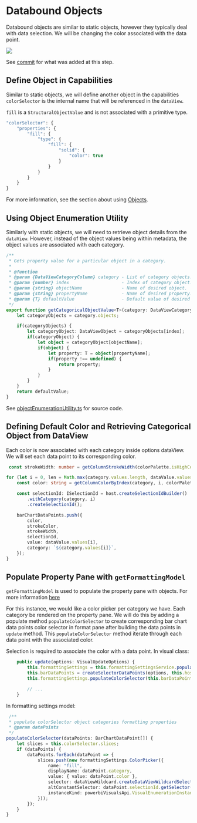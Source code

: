 # Databound Objects
Databound objects are similar to static objects, however they typically deal with data selection.
We will be changing the color associated with the data point.

![](images/ObjectDataBoundProperty.png)

See [commit](https://github.com/Microsoft/PowerBI-visuals-sampleBarChart/commit/3018a4ef020ee5de8a87be5f29f008bd5cf8fe63) for what was added at this step.

## Define Object in Capabilities
Similar to static objects, we will define another object in the capabilities
`colorSelector` is the internal name that will be referenced in the `dataView`.

`fill` is a `StructuralObjectValue` and is not associated with a primitive type.

```typescript
"colorSelector": {
    "properties": {
        "fill": {
            "type": {
                "fill": {
                    "solid": {
                        "color": true
                    }
                }
            }
        }
    }
}
```

For more information, see the section about using [Objects](../Capabilities/Objects.md).

## Using Object Enumeration Utility
Similarly with static objects, we will need to retrieve object details from the `dataView`. However, instead of the object values being within metadata, the object values are associated with each category.

```typescript
/**
 * Gets property value for a particular object in a category.
 *
 * @function
 * @param {DataViewCategoryColumn} category - List of category objects.
 * @param {number} index                    - Index of category object.
 * @param {string} objectName               - Name of desired object.
 * @param {string} propertyName             - Name of desired property.
 * @param {T} defaultValue                  - Default value of desired property.
 */
export function getCategoricalObjectValue<T>(category: DataViewCategoryColumn, index: number, objectName: string, propertyName: string, defaultValue: T): T {
    let categoryObjects = category.objects;

    if(categoryObjects) {
        let categoryObject: DataViewObject = categoryObjects[index];
        if(categoryObject) {
            let object = categoryObject[objectName];
            if(object) {
                let property: T = object[propertyName];
                if(property !== undefined) {
                    return property;
                }
            }
        }
    }
    return defaultValue;
}
```

See [objectEnumerationUtility.ts](https://github.com/Microsoft/PowerBI-visuals-sampleBarChart/blob/master/src/objectEnumerationUtility.ts) for source code.

## Defining Default Color and Retrieving Categorical Object from DataView
Each color is now associated with each category inside  options dataView. We will set each data point to its corresponding color.

```typescript
 const strokeWidth: number = getColumnStrokeWidth(colorPalette.isHighContrast);

for (let i = 0, len = Math.max(category.values.length, dataValue.values.length); i < len; i++) {
    const color: string = getColumnColorByIndex(category, i, colorPalette);

    const selectionId: ISelectionId = host.createSelectionIdBuilder()
        .withCategory(category, i)
        .createSelectionId();

    barChartDataPoints.push({
        color,
        strokeColor,
        strokeWidth,
        selectionId,
        value: dataValue.values[i],
        category: `${category.values[i]}`,
    });
}
```

## Populate Property Pane with `getFormattingModel`
`getFormattingModel` is used to populate the property pane with objects. 
For more information [here](https://learn.microsoft.com/en-us/power-bi/developer/visuals/format-pane)

For this instance, we would like a color picker per category we have. Each category be rendered on the property pane.
We will do this by adding a populate method `populateColorSelector` to create corresponding bar chart data points color selector in format pane after building the data points in `update` method. This `populateColorSelector` method iterate through each data point with the associated color.

Selection is required to associate the color with a data point.
In visual class:
```typescript 
    public update(options: VisualUpdateOptions) {
        this.formattingSettings = this.formattingSettingsService.populateFormattingSettingsModel(BarChartSettingsModel, options.dataViews);
        this.barDataPoints = createSelectorDataPoints(options, this.host);
        this.formattingSettings.populateColorSelector(this.barDataPoints);

        // ...
    }
```

In formatting settings model:
```typescript
 /**
 * populate colorSelector object categories formatting properties
 * @param dataPoints 
 */
populateColorSelector(dataPoints: BarChartDataPoint[]) {
    let slices = this.colorSelector.slices;
    if (dataPoints) {
        dataPoints.forEach(dataPoint => {
            slices.push(new formattingSettings.ColorPicker({
                name: "fill",
                displayName: dataPoint.category,
                value: { value: dataPoint.color },
                selector: dataViewWildcard.createDataViewWildcardSelector(dataViewWildcard.DataViewWildcardMatchingOption.InstancesAndTotals),
                altConstantSelector: dataPoint.selectionId.getSelector(),
                instanceKind: powerbiVisualsApi.VisualEnumerationInstanceKinds.ConstantOrRule
            }));
        });
    }
}
```
